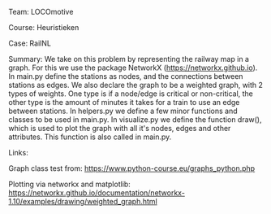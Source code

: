 Team: LOCOmotive

Course: Heuristieken

Case: RailNL

Summary:
	We take on this problem by representing the railway map in a graph. For this
we use the package NetworkX (https://networkx.github.io). In main.py define the stations as
nodes, and the connections between stations as edges. We also declare the graph to be a
weighted graph, with 2 types of weights. One type is if a node/edge is critical or non-critical, the other type is the amount of minutes it takes for a train to use an edge
between stations.
In helpers.py we define a few minor functions and classes to be used in main.py.
In visualize.py we define the function draw(), which is used to plot the graph with all
it's nodes, edges and other attributes. This function is also called in main.py.

Links:

Graph class test from: https://www.python-course.eu/graphs_python.php

Plotting via networkx and matplotlib: https://networkx.github.io/documentation/networkx-1.10/examples/drawing/weighted_graph.html
